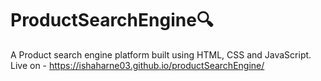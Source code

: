 # ProductSearchEngine🔍️
A Product search engine platform built using HTML, CSS and JavaScript. <br>
Live on - https://ishaharne03.github.io/productSearchEngine/
